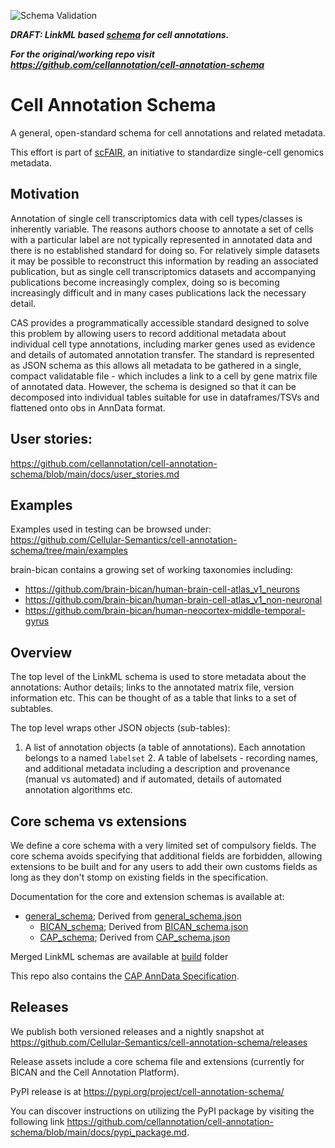 ![Schema Validation](https://github.com/Cellular-Semantics/cell-annotation-schema/actions/workflows/schema_validator.yaml/badge.svg?branch=main)

**_DRAFT: LinkML based [schema](https://cellular-semantics.github.io/cell-annotation-schema/) for cell annotations._**

**_For the original/working repo visit https://github.com/cellannotation/cell-annotation-schema_**



# Cell Annotation Schema

A general, open-standard schema for cell annotations and related metadata.

This effort is part of [scFAIR](https://sc-fair.org/), an initiative to standardize single-cell genomics metadata.

## Motivation

Annotation of single cell transcriptomics data with cell types/classes is inherently variable. The reasons authors choose to annotate a set of cells with a particular label are not typically represented in annotated data and there is no established standard for doing so.  For relatively simple datasets it may be possible to reconstruct this information by reading an associated publication, but as single cell transcriptomics datasets and accompanying publications become increasingly complex, doing so is becoming increasingly difficult and in many cases publications lack the necessary detail.

CAS provides a programmatically accessible standard designed to solve this problem by allowing users to record additional metadata about individual cell type annotations, including marker genes used as evidence and details of automated annotation transfer.  The standard is represented as JSON schema as this allows all metadata to be gathered in a single, compact validatable file - which includes a link to a cell by gene matrix file of annotated data. However, the schema is designed so that it can be decomposed into individual tables suitable for use in dataframes/TSVs and flattened onto obs in AnnData format.

## User stories: 

https://github.com/cellannotation/cell-annotation-schema/blob/main/docs/user_stories.md

## Examples

Examples used in testing can be browsed under: https://github.com/Cellular-Semantics/cell-annotation-schema/tree/main/examples

brain-bican contains a growing set of working taxonomies including: 

- https://github.com/brain-bican/human-brain-cell-atlas_v1_neurons
- https://github.com/brain-bican/human-brain-cell-atlas_v1_non-neuronal
- https://github.com/brain-bican/human-neocortex-middle-temporal-gyrus

## Overview

The top level of the LinkML schema is used to store metadata about the annotations: Author details; links to the annotated matrix file, version information etc.  This can be thought of as a table that links to a set of subtables.

The top level wraps other JSON objects (sub-tables):

1. A list of annotation objects (a table of annotations). Each annotation belongs to a named `labelset`
   2. A table of labelsets - recording names, and additional metadata including a description and provenance (manual vs automated) and if automated, details of automated annotation algorithms etc.

## Core schema vs extensions

We define a core schema with a very limited set of compulsory fields.  The core schema avoids specifying that additional fields are forbidden, allowing extensions to be built and for any users to add their own customs fields as long as they don't stomp on existing fields in the specification. 

Documentation for the core and extension schemas is available at:

- [general_schema](https://cellular-semantics.github.io/cell-annotation-schema/); Derived from [general_schema.json](https://github.com/Cellular-Semantics/cell-annotation-schema/blob/main/src/cell_annotation_schema/schema/cell_annotation_schema.yaml)
  - [BICAN_schema](https://cellular-semantics.github.io/cell-annotation-schema/bican/); Derived from [BICAN_schema.json](https://github.com/Cellular-Semantics/cell-annotation-schema/blob/main/src/cell_annotation_schema/schema/BICAN/BICAN_schema.yaml)
  - [CAP_schema](https://cellular-semantics.github.io/cell-annotation-schema/cap/); Derived from [CAP_schema.json](https://github.com/Cellular-Semantics/cell-annotation-schema/blob/main/src/cell_annotation_schema/schema/cell_annotation_schema.yaml)

Merged LinkML schemas are available at [build](https://github.com/Cellular-Semantics/cell-annotation-schema/tree/main/build) folder

This repo also contains the [CAP AnnData Specification](https://github.com/cellannotation/cell-annotation-schema/blob/main/docs/cap_anndata_schema.md). 


## Releases

We publish both versioned releases and a nightly snapshot at https://github.com/Cellular-Semantics/cell-annotation-schema/releases

Release assets include a core schema file and extensions (currently for BICAN and the Cell Annotation Platform).

PyPI release is at https://pypi.org/project/cell-annotation-schema/

You can discover instructions on utilizing the PyPI package by visiting the following link https://github.com/cellannotation/cell-annotation-schema/blob/main/docs/pypi_package.md.
